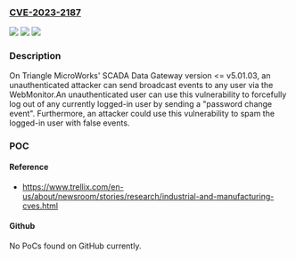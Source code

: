 ### [CVE-2023-2187](https://cve.mitre.org/cgi-bin/cvename.cgi?name=CVE-2023-2187)
![](https://img.shields.io/static/v1?label=Product&message=SCADA%20Data%20Gateway&color=blue)
![](https://img.shields.io/static/v1?label=Version&message=%3D%205.01.03%20&color=brighgreen)
![](https://img.shields.io/static/v1?label=Vulnerability&message=CWE-306%3A%20Missing%20Authentication%20for%20Critical%20function%C2%A0&color=brighgreen)

### Description

On Triangle MicroWorks' SCADA Data Gateway version <= v5.01.03, an unauthenticated attacker can send broadcast events to any user via the WebMonitor.An unauthenticated user can use this vulnerability to forcefully log out of any currently logged-in user by sending a "password change event". Furthermore, an attacker could use this vulnerability to spam the logged-in user with false events.

### POC

#### Reference
- https://www.trellix.com/en-us/about/newsroom/stories/research/industrial-and-manufacturing-cves.html

#### Github
No PoCs found on GitHub currently.

